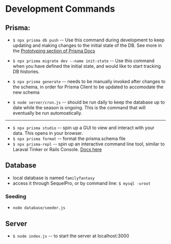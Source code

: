 # Development Commands

## Prisma:
- `$ npx prisma db push` -- Use this command during development to keep updating and making changes to the initial state of the DB. See more in the [Prototyping section of Prisma Docs](https://www.prisma.io/docs/guides/database/prototyping-schema-db-push)

- `$ npx prisma migrate dev --name init-state` -- Use this command when you have defined the initial state, and would like to start tracking DB histories.

- `$ npx prisma generate` -- needs to be manually invoked after changes to the schema, in order for Prisma Client to be updated to accomodate the new schema

- `$ node server/cron.js` -- should be run daily to keep the database up to date while the season is ongoing. This is the command that will eventually be run automoatically.

----

- `$ npx prisma studio` -- spin up a GUI to view and interact with your data. This opens in your browser.
- `$ npx prisma format` -- format the prisma.schema file
- `$ npx prisma-repl` -- spin up an interactive command line tool, similar to Laraval Tinker or Rails Console. [Docs here](https://www.npmjs.com/package/prisma-repl)


## Database
- local database is named `familyfantasy`
- access it through SequelPro, or by command line: `$ mysql -uroot`

### Seeding
- `node database/seeder.js`

## Server
- `$ node index.js` -- to start the server at localhost:3000